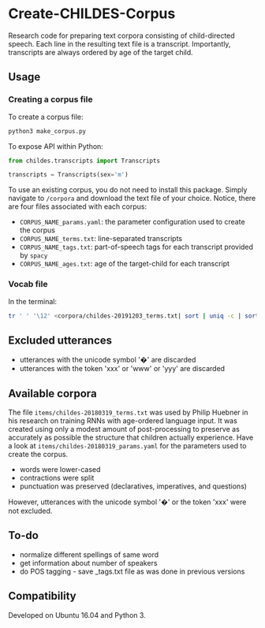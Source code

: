 # Create-CHILDES-Corpus

Research code for preparing text corpora consisting of child-directed speech.
Each line in the resulting text file is a transcript.
Importantly, transcripts are always ordered by age of the target child.

## Usage

### Creating a corpus file

To create a corpus file:

```bash
python3 make_corpus.py
```

To expose API within Python:

```python
from childes.transcripts import Transcripts

transcripts = Transcripts(sex='m')
```

To use an existing corpus, you do not need to install this package. 
Simply navigate to `/corpora` and download the text file of your choice. 
Notice, there are four files associated with each corpus:
* `CORPUS_NAME_params.yaml`: the parameter configuration used to create the corpus
* `CORPUS_NAME_terms.txt`: line-separated transcripts
* `CORPUS_NAME_tags.txt`: part-of-speech tags for each transcript provided by `spacy`
* `CORPUS_NAME_ages.txt`: age of the target-child for each transcript

### Vocab file

In the terminal:

```bash
tr ' ' '\12' <corpora/childes-20191203_terms.txt| sort | uniq -c | sort -nr > corpora/childes-20191203_vocab.txt
```

## Excluded utterances

*  utterances with the unicode symbol '�' are discarded
*  utterances with the token 'xxx' or 'www' or 'yyy' are discarded

## Available corpora

The file `items/childes-20180319_terms.txt` was used by Philip Huebner in his research on training RNNs with age-ordered language input.
It was created using only a modest amount of post-processing to preserve as accurately as possible the structure that children actually experience. 
Have a look at `items/childes-20180319_params.yaml` for the parameters used to create the corpus.

* words were lower-cased
* contractions were split
* punctuation was preserved (declaratives, imperatives, and questions)

However, utterances with the unicode symbol '�' or the token 'xxx' were not excluded. 

## To-do

* normalize different spellings of same word
* get information about number of speakers
* do POS tagging - save _tags.txt file as was done in previous versions

## Compatibility

Developed on Ubuntu 16.04 and Python 3. 
